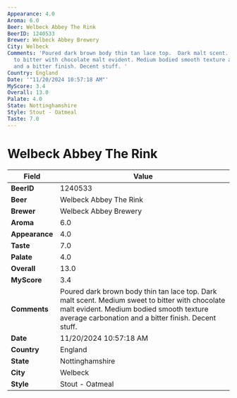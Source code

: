 ```yaml
---
Appearance: 4.0
Aroma: 6.0
Beer: Welbeck Abbey The Rink
BeerID: 1240533
Brewer: Welbeck Abbey Brewery
City: Welbeck
Comments: 'Poured dark brown body thin tan lace top.  Dark malt scent. Medium sweet
  to bitter with chocolate malt evident. Medium bodied smooth texture average carbonation
  and a bitter finish. Decent stuff. '
Country: England
Date: '"11/20/2024 10:57:18 AM"'
MyScore: 3.4
Overall: 13.0
Palate: 4.0
State: Nottinghamshire
Style: Stout - Oatmeal
Taste: 7.0
---
```


# Welbeck Abbey The Rink

| Field         | Value |
|---------------|-------|
| **BeerID** | 1240533 |
| **Beer** | Welbeck Abbey The Rink |
| **Brewer** | Welbeck Abbey Brewery |
| **Aroma** | 6.0 |
| **Appearance** | 4.0 |
| **Taste** | 7.0 |
| **Palate** | 4.0 |
| **Overall** | 13.0 |
| **MyScore** | 3.4 |
| **Comments** | Poured dark brown body thin tan lace top.  Dark malt scent. Medium sweet to bitter with chocolate malt evident. Medium bodied smooth texture average carbonation and a bitter finish. Decent stuff.  |
| **Date** | 11/20/2024 10:57:18 AM |
| **Country** | England |
| **State** | Nottinghamshire |
| **City** | Welbeck |
| **Style** | Stout - Oatmeal |
